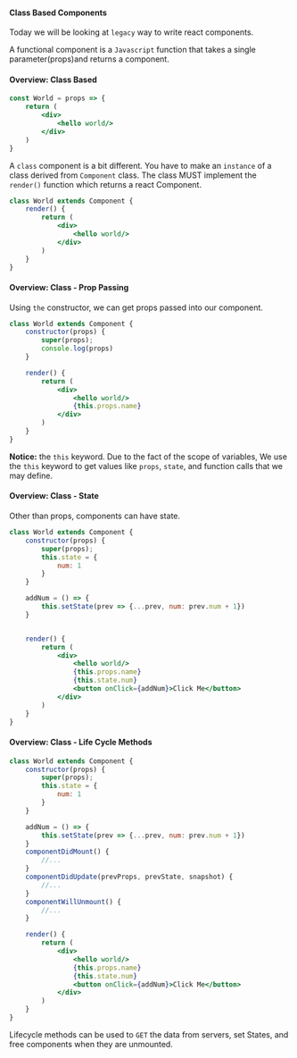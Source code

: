 #### Class Based Components

Today we will be looking at `legacy` way to write react components.


A functional component is a `Javascript` function that takes a single parameter(props)and returns a component. 


#### Overview: Class Based

```jsx
const World = props => {
	return (
		<div>
			<hello world/>
		</div>
	)
}
```

A `class` component is a bit different. You have to make an `instance` of a class derived from `Component` class. The class MUST implement the `render()` function which returns a react Component.

```jsx
class World extends Component {
	render() {
		return (
			<div>
				<hello world/>
			</div>
		)
	}
}
```

#### Overview: Class - Prop Passing

Using `the` constructor, we can get props passed into our component. 

```jsx
class World extends Component {
	constructor(props) {
		super(props);
		console.log(props)
	}

	render() {
		return (
			<div>
				<hello world/>
				{this.props.name}
			</div>
		)
	}
}
```

**Notice:** the `this` keyword. Due to the fact of the scope of variables, We use the `this` keyword to get values like `props`, `state`, and function calls that we may define.

#### Overview: Class - State

Other than props, components can have state.

```jsx
class World extends Component {
	constructor(props) {
		super(props);
		this.state = {
			num: 1
		}
	}

	addNum = () => {
		this.setState(prev => {...prev, num: prev.num + 1})
	}


	render() {
		return (
			<div>
				<hello world/>
				{this.props.name}
				{this.state.num}
				<button onClick={addNum}>Click Me</button>
			</div>
		)
	}
}
```


#### Overview: Class - Life Cycle Methods

```jsx
class World extends Component {
	constructor(props) {
		super(props);
		this.state = {
			num: 1
		}
	}

	addNum = () => {
		this.setState(prev => {...prev, num: prev.num + 1})
	}
  	componentDidMount() {
  		//...
  	}
  	componentDidUpdate(prevProps, prevState, snapshot) {
    	//...
  	}
  	componentWillUnmount() {
    	//...
  	}

	render() {
		return (
			<div>
				<hello world/>
				{this.props.name}
				{this.state.num}
				<button onClick={addNum}>Click Me</button>
			</div>
		)
	}
}
```

Lifecycle methods can be used to `GET` the data from  servers, set States, and free components when they are unmounted. 

